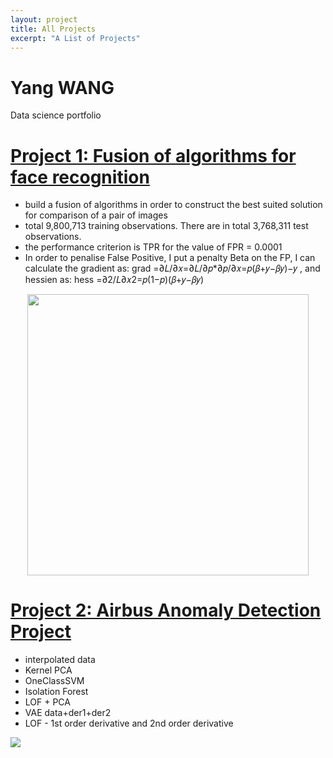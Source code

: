 ```yaml
---
layout: project
title: All Projects
excerpt: "A List of Projects"
---
```



# Yang WANG 
Data science portfolio

# [Project 1: Fusion of algorithms for face recognition](https://wangyangparis.github.io/Data-Challenge-2020/) 
* build a fusion of algorithms in order to construct the best suited solution for comparison of a pair of images
* total 9,800,713 training observations. There are in total 3,768,311 test observations.
* the performance criterion is TPR for the value of FPR = 0.0001
* In order to penalise False Positive, I put a penalty Beta on the FP, I can calculate the gradient as:
grad =∂𝐿/∂𝑥=∂𝐿/∂𝑝*∂𝑝/∂𝑥=𝑝(𝛽+𝑦−𝛽𝑦)−𝑦 ,
and hessien as:
hess =∂2/𝐿∂𝑥2=𝑝(1−𝑝)(𝛽+𝑦−𝛽𝑦)

<p align="center">
  <img src="https://www.statworx.com/wp-content/uploads/machine.png"  width="450" height="450"/>
</p>


# [Project 2: Airbus Anomaly Detection Project](https://wangyangparis.github.io/AirbusAnomalyDetectionProject/) 
- interpolated data
- Kernel PCA
- OneClassSVM
- Isolation Forest 
- LOF + PCA 
- VAE data+der1+der2
- LOF - 1st order derivative and 2nd order derivative 

![](/images/matrix_results.png)
